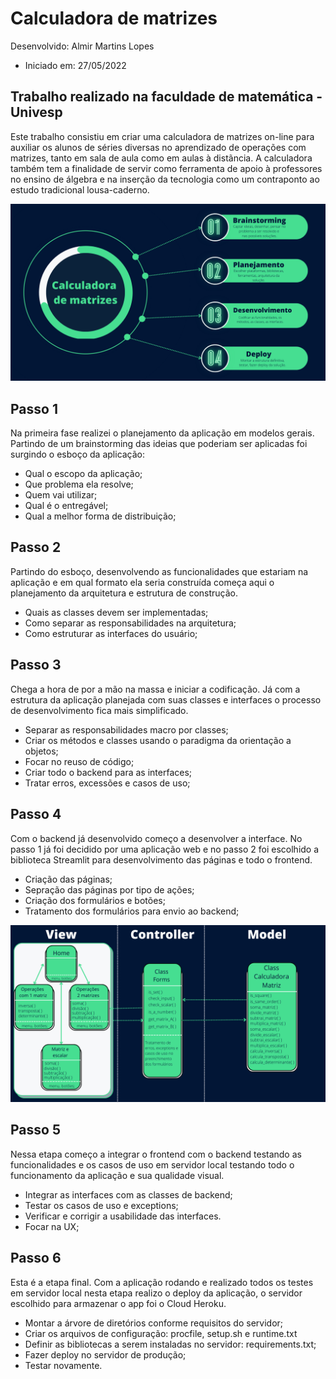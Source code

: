# Calculadora de matrizes

Desenvolvido: Almir Martins Lopes
- Iniciado em: 27/05/2022
## Trabalho realizado na faculdade de matemática - Univesp

Este trabalho consistiu em criar uma calculadora de matrizes on-line para auxiliar os alunos de séries diversas no aprendizado de operações com matrizes, tanto em sala de aula como em aulas à distãncia. A calculadora também tem a finalidade de servir como ferramenta de apoio à professores no ensino de álgebra e na inserção da tecnologia como um contraponto ao estudo tradicional lousa-caderno.

![Planejandamento](https://raw.githubusercontent.com/almir-martins/calculadora_matrizes/main/img/plan.png)
## Passo 1

Na primeira fase realizei o planejamento da aplicação em modelos gerais. Partindo de um brainstorming das ideias que poderiam ser aplicadas foi surgindo o esboço da aplicação:

- Qual o escopo da aplicação;
- Que problema ela resolve;
- Quem vai utilizar;
- Qual é o entregável;
- Qual a melhor forma de distribuição;

## Passo 2
Partindo do esboço, desenvolvendo as funcionalidades que estariam na aplicação e em qual formato ela seria construída começa aqui o planejamento da arquitetura e estrutura de construção.

- Quais as classes devem ser implementadas;
- Como separar as responsabilidades na arquitetura;
- Como estruturar as interfaces do usuário;

## Passo 3
Chega a hora de por a mão na massa e iniciar a codificação. Já com a estrutura da aplicação planejada com suas classes e interfaces o processo de desenvolvimento fica mais simplificado.

- Separar as responsabilidades macro por classes;
- Criar os métodos e classes usando o paradigma da orientação a objetos;
- Focar no reuso de código;
- Criar todo o backend para as interfaces;
- Tratar erros, excessões e casos de uso;

## Passo 4
Com o backend já desenvolvido começo a desenvolver a interface. No passo 1 já foi decidido por uma aplicação web e no passo 2 foi escolhido a biblioteca Streamlit para desenvolvimento das páginas e todo o frontend.

- Criação das páginas;
- Sepração das páginas por tipo de ações;
- Criação dos formulários e botões;
- Tratamento dos formulários para envio ao backend;

![Aplicação](https://raw.githubusercontent.com/almir-martins/calculadora_matrizes/main/img/serv.png)
## Passo 5
Nessa etapa começo a integrar o frontend com o backend testando as funcionalidades e os casos de uso em servidor local testando todo o funcionamento da aplicação e sua qualidade visual.

- Integrar as interfaces com as classes de backend;
- Testar os casos de uso e exceptions;
- Verificar e corrigir a usabilidade das interfaces.
- Focar na UX;

## Passo 6
Esta é a etapa final. Com a aplicação rodando e realizado todos os testes em servidor local nesta etapa realizo o deploy da aplicação, o servidor escolhido para armazenar o app foi o Cloud Heroku.

- Montar a árvore de diretórios conforme requisitos do servidor;
- Criar os arquivos de configuração: procfile, setup.sh e runtime.txt
- Definir as bibliotecas a serem instaladas no servidor: requirements.txt;
- Fazer deploy no servidor de produção;
- Testar novamente.
